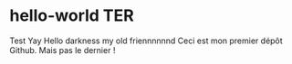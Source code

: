 # hello-world TER
Test
Yay
Hello darkness my old friennnnnnd
Ceci est mon premier dépôt Github.
Mais pas le dernier !
